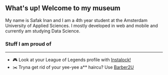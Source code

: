 ## What's up! Welcome to my museum
My name is Safak Inan and I am a 4th year student at the Amsterdam University of Applied Sciences. I mostly developed in web and mobile and currently am studying Data Science.

### Stuff I am proud of
---
- :video_game: Look at your League of Legends profile with [Instalock!](https://github.com/ItsMeSafak/Instalock)
- :scissors: Tryna get rid of your yee-yee a** haircu? Use [Barber2U](https://github.com/ItsMeSafak/barber2u-frontend)

